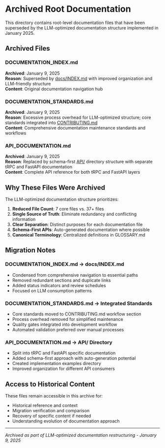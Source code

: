 # Archived Root Documentation

This directory contains root-level documentation files that have been superseded by the LLM-optimized documentation structure implemented in January 2025.

## Archived Files

### DOCUMENTATION_INDEX.md

**Archived**: January 9, 2025  
**Reason**: Superseded by [docs/INDEX.md](../../INDEX.md) with improved organization and LLM-friendly structure  
**Content**: Original documentation navigation hub  

### DOCUMENTATION_STANDARDS.md  

**Archived**: January 9, 2025  
**Reason**: Excessive process overhead for LLM-optimized structure; core standards integrated into [CONTRIBUTING.md](../../../CONTRIBUTING.md)  
**Content**: Comprehensive documentation maintenance standards and workflows  

### API_DOCUMENTATION.md

**Archived**: January 9, 2025  
**Reason**: Replaced by schema-first [API/](../../../API/) directory structure with separate tRPC and FastAPI documentation  
**Content**: Complete API reference for both tRPC and FastAPI layers  

## Why These Files Were Archived

The LLM-optimized documentation structure prioritizes:

1. **Reduced File Count**: 7 core files vs. 37+ files
2. **Single Source of Truth**: Eliminate redundancy and conflicting information  
3. **Clear Separation**: Distinct purposes for each documentation file
4. **Schema-First APIs**: Auto-generated documentation where possible
5. **Canonical Terminology**: Centralized definitions in GLOSSARY.md

## Migration Notes

### DOCUMENTATION_INDEX.md → docs/INDEX.md

- Condensed from comprehensive navigation to essential paths
- Removed redundant sections and duplicate links
- Added status indicators and review schedules
- Focused on LLM consumption patterns

### DOCUMENTATION_STANDARDS.md → Integrated Standards

- Core standards moved to CONTRIBUTING.md workflow section
- Process overhead removed for simplified maintenance
- Quality gates integrated into development workflow
- Automated validation preferred over manual processes

### API_DOCUMENTATION.md → API/ Directory

- Split into tRPC and FastAPI specific documentation  
- Added schema-first approach with auto-generation potential
- Created implementation examples directory
- Improved organization for different API consumers

## Access to Historical Content

These files remain accessible in this archive for:

- Historical reference and context
- Migration verification and comparison  
- Recovery of specific content if needed
- Understanding evolution of documentation approach

---

*Archived as part of LLM-optimized documentation restructuring - January 9, 2025*
